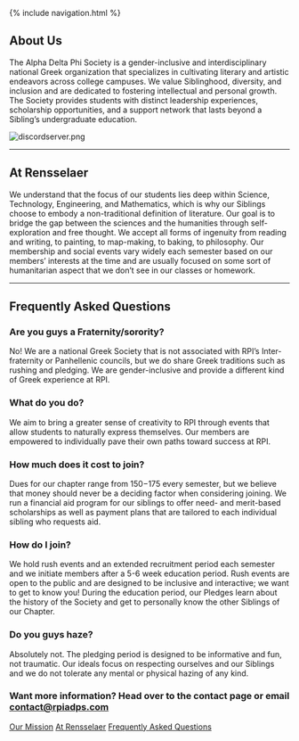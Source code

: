 {% include navigation.html %}

## About Us

The Alpha Delta Phi Society is a gender-inclusive and interdisciplinary national Greek organization that specializes in cultivating literary and artistic endeavors across college campuses. We value Siblinghood, diversity, and inclusion and are dedicated to fostering intellectual and personal growth. The Society provides students with distinct leadership experiences, scholarship opportunities, and a support network that lasts beyond a Sibling’s undergraduate education.

![discordserver.png](https://images.squarespace-cdn.com/content/v1/5e2fa07dec98fd74b2ad5d8d/1609105679428-8G4Z27568UQHVAJCGGCF/discordserver.png)

* * *

## At Rensselaer

We understand that the focus of our students lies deep within Science, Technology, Engineering, and Mathematics, which is why our Siblings choose to embody a non-traditional definition of literature. Our goal is to bridge the gap between the sciences and the humanities through self-exploration and free thought. We accept all forms of ingenuity from reading and writing, to painting, to map-making, to baking, to philosophy. Our membership and social events vary widely each semester based on our members’ interests at the time and are usually focused on some sort of humanitarian aspect that we don’t see in our classes or homework.

* * *

## Frequently Asked Questions

### Are you guys a Fraternity/sorority?

No! We are a national Greek Society that is not associated with RPI’s Inter-fraternity or Panhellenic councils, but we do share Greek traditions such as rushing and pledging. We are gender-inclusive and provide a different kind of Greek experience at RPI.

### What do you do?

We aim to bring a greater sense of creativity to RPI through events that allow students to naturally express themselves. Our members are empowered to individually pave their own paths toward success at RPI.

### How much does it cost to join?

Dues for our chapter range from $150-$175 every semester, but we believe that money should never be a deciding factor when considering joining. We run a financial aid program for our siblings to offer need- and merit-based scholarships as well as payment plans that are tailored to each individual sibling who requests aid.

### How do I join?

We hold rush events and an extended recruitment period each semester and we initiate members after a 5-6 week education period. Rush events are open to the public and are designed to be inclusive and interactive; we want to get to know you! During the education period, our Pledges learn about the history of the Society and get to personally know the other Siblings of our Chapter.

### Do you guys haze?

Absolutely not. The pledging period is designed to be informative and fun, not traumatic. Our ideals focus on respecting ourselves and our Siblings and we do not tolerate any mental or physical hazing of any kind.

### Want more information? Head over to the contact page or email [contact@rpiadps.com](mailto:contact@rpiadps.com)

[Our Mission](#mission) [At Rensselaer](#rensselaer) [Frequently Asked Questions](#faq)

